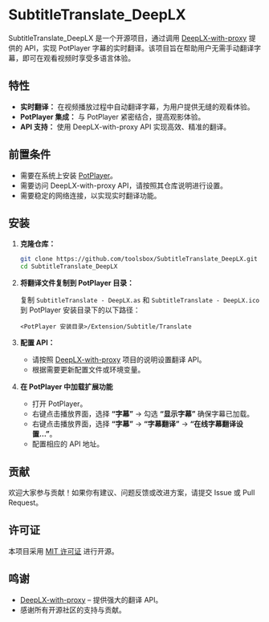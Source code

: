 # SubtitleTranslate_DeepLX

SubtitleTranslate_DeepLX 是一个开源项目，通过调用 [DeepLX-with-proxy](https://github.com/toolsbox/DeepLX-with-proxy) 提供的 API，实现 PotPlayer 字幕的实时翻译。该项目旨在帮助用户无需手动翻译字幕，即可在观看视频时享受多语言体验。

## 特性

- **实时翻译：** 在视频播放过程中自动翻译字幕，为用户提供无缝的观看体验。
- **PotPlayer 集成：** 与 PotPlayer 紧密结合，提高观影体验。
- **API 支持：** 使用 DeepLX-with-proxy API 实现高效、精准的翻译。

## 前置条件

- 需要在系统上安装 [PotPlayer](https://potplayer.daum.net/)。
- 需要访问 DeepLX-with-proxy API，请按照其仓库说明进行设置。
- 需要稳定的网络连接，以实现实时翻译功能。

## 安装

1. **克隆仓库：**

   ```bash
   git clone https://github.com/toolsbox/SubtitleTranslate_DeepLX.git
   cd SubtitleTranslate_DeepLX
   ```

2. **将翻译文件复制到 PotPlayer 目录：**

   复制 `SubtitleTranslate - DeepLX.as` 和 `SubtitleTranslate - DeepLX.ico` 到 PotPlayer 安装目录下的以下路径：
   
   ```
   <PotPlayer 安装目录>/Extension/Subtitle/Translate
   ```

3. **配置 API：**

   - 请按照 [DeepLX-with-proxy](https://github.com/toolsbox/DeepLX-with-proxy) 项目的说明设置翻译 API。
   - 根据需要更新配置文件或环境变量。

4. **在 PotPlayer 中加载扩展功能**
   
   - 打开 PotPlayer。
   - 右键点击播放界面，选择 **“字幕”** -> 勾选 **“显示字幕”** 确保字幕已加载。
   - 右键点击播放界面，选择 **“字幕”** -> **“字幕翻译”** -> **“在线字幕翻译设置...”**。
   - 配置相应的 API 地址。

## 贡献

欢迎大家参与贡献！如果你有建议、问题反馈或改进方案，请提交 Issue 或 Pull Request。

## 许可证

本项目采用 [MIT 许可证](https://github.com/toolsbox/SubtitleTranslate_DeepLX?tab=MIT-1-ov-file) 进行开源。

## 鸣谢

- [DeepLX-with-proxy](https://github.com/toolsbox/DeepLX-with-proxy) – 提供强大的翻译 API。
- 感谢所有开源社区的支持与贡献。
